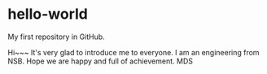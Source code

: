# hello-world
My first repository in GitHub.

Hi~~~
It's very glad to introduce me to everyone.
I am an engineering from NSB.
Hope we are happy and full of achievement.
MDS
